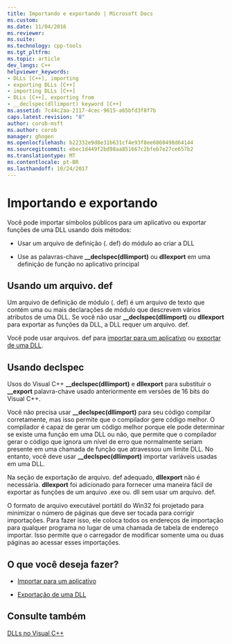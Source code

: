 ```yaml
---
title: Importando e exportando | Microsoft Docs
ms.custom: 
ms.date: 11/04/2016
ms.reviewer: 
ms.suite: 
ms.technology: cpp-tools
ms.tgt_pltfrm: 
ms.topic: article
dev_langs: C++
helpviewer_keywords:
- DLLs [C++], importing
- exporting DLLs [C++]
- importing DLLs [C++]
- DLLs [C++], exporting from
- __declspec(dllimport) keyword [C++]
ms.assetid: 7c44c2aa-2117-4cec-9615-a65bfd3f8f7b
caps.latest.revision: "8"
author: corob-msft
ms.author: corob
manager: ghogen
ms.openlocfilehash: b22332e9d8e31b631cf4e93f8ee6860498d64144
ms.sourcegitcommit: ebec1d449f2bd98aa851667c2bfeb7e27ce657b2
ms.translationtype: MT
ms.contentlocale: pt-BR
ms.lasthandoff: 10/24/2017
---
```

# <a name="importing-and-exporting"></a>Importando e exportando
Você pode importar símbolos públicos para um aplicativo ou exportar funções de uma DLL usando dois métodos:  
  
-   Usar um arquivo de definição (. def) do módulo ao criar a DLL  
  
-   Use as palavras-chave **__declspec(dllimport)** ou **dllexport** em uma definição de função no aplicativo principal  
  
## <a name="using-a-def-file"></a>Usando um arquivo. def  
 Um arquivo de definição de módulo (. def) é um arquivo de texto que contém uma ou mais declarações de módulo que descrevem vários atributos de uma DLL. Se você não usar **__declspec(dllimport)** ou **dllexport** para exportar as funções da DLL, a DLL requer um arquivo. def.  
  
 Você pode usar arquivos. def para [importar para um aplicativo](../build/importing-using-def-files.md) ou [exportar de uma DLL](../build/exporting-from-a-dll-using-def-files.md).  
  
## <a name="using-declspec"></a>Usando declspec  
 Usos do Visual C++ **__declspec(dllimport)** e **dllexport** para substituir o **__export** palavra-chave usado anteriormente em versões de 16 bits do Visual C++.  
  
 Você não precisa usar **__declspec(dllimport)** para seu código compilar corretamente, mas isso permite que o compilador gere código melhor. O compilador é capaz de gerar um código melhor porque ele pode determinar se existe uma função em uma DLL ou não, que permite que o compilador gerar o código que ignora um nível de erro que normalmente seriam presente em uma chamada de função que atravessou um limite DLL. No entanto, você deve usar **__declspec(dllimport)** importar variáveis usadas em uma DLL.  
  
 Na seção de exportação de arquivo. def adequado, **dllexport** não é necessária. **dllexport** foi adicionado para fornecer uma maneira fácil de exportar as funções de um arquivo .exe ou. dll sem usar um arquivo. def.  
  
 O formato de arquivo executável portátil do Win32 foi projetado para minimizar o número de páginas que deve ser tocada para corrigir importações. Para fazer isso, ele coloca todos os endereços de importação para qualquer programa no lugar de uma chamada de tabela de endereço importar. Isso permite que o carregador de modificar somente uma ou duas páginas ao acessar esses importações.  
  
## <a name="what-do-you-want-to-do"></a>O que você deseja fazer?  
  
-   [Importar para um aplicativo](../build/importing-into-an-application-using-declspec-dllimport.md)  
  
-   [Exportação de uma DLL](../build/exporting-from-a-dll.md)  
  
## <a name="see-also"></a>Consulte também  
 [DLLs no Visual C++](../build/dlls-in-visual-cpp.md)